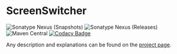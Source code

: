 # ScreenSwitcher
![Sonatype Nexus (Snapshots)](https://img.shields.io/nexus/s/bayern.steinbrecher/ScreenSwitcher?server=https%3A%2F%2Foss.sonatype.org)
![Sonatype Nexus (Releases)](https://img.shields.io/nexus/r/bayern.steinbrecher/ScreenSwitcher?server=https%3A%2F%2Foss.sonatype.org)
![Maven Central](https://img.shields.io/maven-central/v/bayern.steinbrecher/ScreenSwitcher)
[![Codacy Badge](https://app.codacy.com/project/badge/Grade/dd7ca1f70c82432b816d249f13223b4c)](https://www.codacy.com/gh/TrackerSB/ScreenSwitcher/dashboard)

Any description and explanations can be found on the [project page](https://steinbrecher-bayern.de/projects/mavenPackages.html#screenSwitcher).
